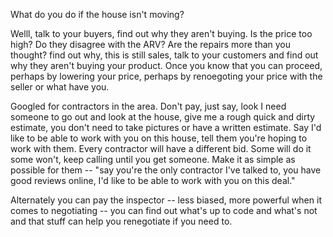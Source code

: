 What do you do if the house isn't moving?

Welll, talk to your buyers, find out why they aren't buying. Is the price too high? Do they disagree with the ARV? Are the repairs more than you thought? find out why, this is still sales, talk to your customers and find out why they aren't buying your product. Once you know that you can proceed, perhaps by lowering your price, perhaps by renoegoting your price with the seller or what have you.

Googled for contractors in the area. Don't pay, just say, look I need someone to go out and look at the house, give me a rough quick and dirty estimate, you don't need to take pictures or have a written estimate. Say I'd like to be able to work with you on this house, tell them you're hoping to work with them. Every contractor will have a different bid. Some will do it some won't, keep calling until you get someone. Make it as simple as possible for them -- "say you're the only contractor I've talked to, you have good reviews online, I'd like to be able to work with you on this deal."

Alternately you can pay the inspector -- less biased, more powerful when it comes to negotiating -- you can find out what's up to code and what's not and that stuff can help you renegotiate if you need to.




